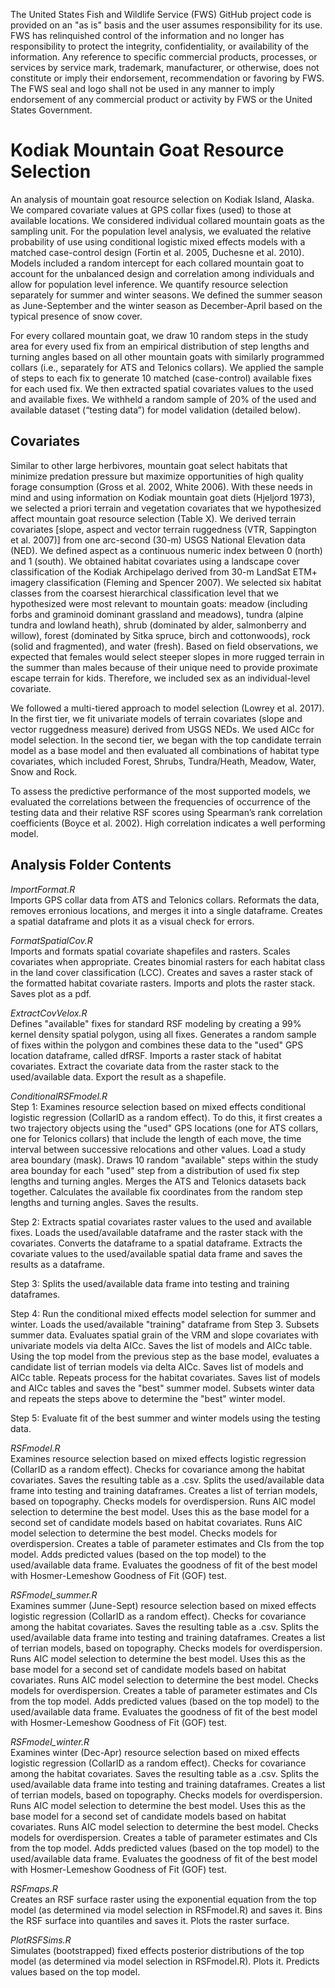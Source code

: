 The United States Fish and Wildlife Service (FWS) GitHub project code is provided on an
"as is" basis and the user assumes responsibility for its use. FWS has relinquished control
of the information and no longer has responsibility to protect the integrity, confidentiality, or
availability of the information. Any reference to specific commercial products, processes,
or services by service mark, trademark, manufacturer, or otherwise, does not constitute or
imply their endorsement, recommendation or favoring by FWS. The FWS seal and logo
shall not be used in any manner to imply endorsement of any commercial product or
activity by FWS or the United States Government.

# Kodiak Mountain Goat Resource Selection
An analysis of mountain goat resource selection on Kodiak Island, Alaska. We compared covariate values at GPS collar fixes (used) to those at available locations. We considered individual collared mountain goats as the sampling unit. For the population level analysis, we evaluated the relative probability of use using conditional logistic mixed effects models with a matched case-control design (Fortin et al. 2005, Duchesne et al. 2010). Models included a random intercept for each collared mountain goat to account for the unbalanced design and correlation among individuals and allow for population level inference. We quantify resource selection separately for summer and winter seasons. We defined the summer season as June-September and the winter season as December-April based on the typical presence of snow cover.

For every collared mountain goat, we draw 10 random steps in the study area for every used fix from an empirical distribution of step lengths and turning angles based on all other mountain goats with similarly programmed collars (i.e., separately for ATS and Telonics collars). We applied the sample of steps to each fix to generate 10 matched (case-control) available fixes for each used fix. We then extracted spatial covariates values to the used and available fixes. We withheld a random sample of 20% of the used and available dataset (“testing data”) for model validation (detailed below).

## Covariates
Similar to other large herbivores, mountain goat select habitats that minimize predation pressure but maximize opportunities of high quality forage consumption (Gross et al. 2002, White 2006). With these needs in mind and using information on Kodiak mountain goat diets (Hjeljord 1973), we selected a priori terrain and vegetation covariates that we hypothesized affect mountain goat resource selection (Table X). We derived terrain covariates [slope, aspect and vector terrain ruggedness  (VTR, Sappington et al. 2007)] from one arc-second (30-m) USGS National Elevation data (NED). We defined aspect as a continuous numeric index between 0 (north) and 1 (south). We obtained habitat covariates using a landscape cover classification of the Kodiak Archipelago derived from 30-m LandSat ETM+ imagery classification (Fleming and Spencer 2007). We selected six habitat classes from the coarsest hierarchical classification level that we hypothesized were most relevant to mountain goats: meadow (including forbs and graminoid dominant grassland and meadows), tundra (alpine tundra and lowland heath), shrub (dominated by alder, salmonberry and willow), forest (dominated by Sitka spruce, birch and cottonwoods), rock (solid and fragmented), and water (fresh). Based on field observations, we expected that females would select steeper slopes in more rugged terrain in the summer than males because of their unique need to provide proximate escape terrain for kids.   Therefore, we included sex as an individual-level covariate. 

We followed a multi-tiered approach to model selection (Lowrey et al. 2017). In the first tier, we fit univariate models of terrain covariates (slope and vector ruggedness measure) derived from USGS NEDs. We used AICc for model selection. In the second tier, we began with the top candidate terrain model as a base model and then evaluated all combinations of habitat type covariates, which included Forest, Shrubs, Tundra/Heath, Meadow, Water, Snow and Rock. 

To assess the predictive performance of the most supported models, we evaluated the correlations between the frequencies of occurrence of the testing data and their relative RSF scores using Spearman’s rank correlation coefficients (Boyce et al. 2002). High correlation indicates a well performing model.

## **Analysis** Folder Contents

*ImportFormat.R*  
Imports GPS collar data from ATS and Telonics collars. Reformats the data, removes erronious locations, and merges it into a single dataframe. Creates a spatial dataframe and plots it as a visual check for errors.

*FormatSpatialCov.R*  
Imports and formats spatial covariate shapefiles and rasters. Scales covariates when appropriate. Creates binomial rasters for each habitat class in the land cover classification (LCC). Creates and saves a raster stack of the formatted habitat covariate rasters. Imports and plots the raster stack. Saves plot as a pdf.

*ExtractCovVelox.R*  
Defines "available" fixes for standard RSF modeling by creating a 99% kernel density spatial polygon, using all fixes. Generates a random sample of fixes within the polygon and combines these data to the "used" GPS location dataframe, called dfRSF. Imports a raster stack of habitat covariates. Extract the covariate data from the raster stack to the used/available data. Export the result as a shapefile.

*ConditionalRSFmodel.R*  
Step 1: Examines resource selection based on mixed effects conditional logistic regression (CollarID as a random effect). To do this, it first creates a two trajectory objects using the "used" GPS locations (one for ATS collars, one for Telonics collars) that include the length of each move, the time interval between successive relocations and other values. Load a study area boundary (mask). Draws 10 random "available" steps within the study area bounday for each "used" step from a distribution of used fix step lengths and turning angles. Merges the ATS and Telonics datasets back together. Calculates the available fix coordinates from the random step lengths and turning angles. Saves the results.  

Step 2: Extracts spatial covariates raster values to the used and available fixes. Loads the used/available dataframe and the raster stack with the covariates. Converts the dataframe to a spatial dataframe. Extracts the covariate values to the used/available spatial data frame and saves the results as a dataframe.  

Step 3: Splits the used/available data frame into testing and training dataframes. 

Step 4: Run the conditional mixed effects model selection for summer and winter. Loads the used/available "training" dataframe from Step 3. Subsets summer data. Evaluates spatial grain of the VRM and slope covariates with univariate models via delta AICc. Saves the list of models and AICc table. Using the top model from the previous step as the base model, evaluates a candidate list of terrian models via delta AICc. Saves list of models and AICc table. Repeats process for the habitat covariates. Saves list of models and AICc tables and saves the "best" summer model. Subsets winter data and repeats the steps above to determine the "best" winter model.  

Step 5: Evaluate fit of the best summer and winter models using the testing data.

*RSFmodel.R*  
Examines resource selection based on mixed effects logistic regression (CollarID as a random effect). Checks for covariance among the habitat covariates. Saves the resulting table as a .csv. Splits the used/available data frame into testing and training dataframes. Creates a list of terrian models, based on topography. Checks models for overdispersion. Runs AIC model selection to determine the best model. Uses this as the base model for a second set of candidate models based on habitat covariates. Runs AIC model selection to determine the best model. Checks models for overdispersion. Creates a table of parameter estimates and CIs from the top model. Adds predicted values (based on the top model) to the used/available data frame. Evaluates the goodness of fit of the best model with Hosmer-Lemeshow Goodness of Fit (GOF) test. 

*RSFmodel_summer.R*  
Examines summer (June-Sept) resource selection based on mixed effects logistic regression (CollarID as a random effect). Checks for covariance among the habitat covariates. Saves the resulting table as a .csv. Splits the used/available data frame into testing and training dataframes. Creates a list of terrian models, based on topography. Checks models for overdispersion. Runs AIC model selection to determine the best model. Uses this as the base model for a second set of candidate models based on habitat covariates. Runs AIC model selection to determine the best model. Checks models for overdispersion. Creates a table of parameter estimates and CIs from the top model. Adds predicted values (based on the top model) to the used/available data frame. Evaluates the goodness of fit of the best model with Hosmer-Lemeshow Goodness of Fit (GOF) test. 

*RSFmodel_winter.R*  
Examines winter (Dec-Apr) resource selection based on mixed effects logistic regression (CollarID as a random effect). Checks for covariance among the habitat covariates. Saves the resulting table as a .csv. Splits the used/available data frame into testing and training dataframes. Creates a list of terrian models, based on topography. Checks models for overdispersion. Runs AIC model selection to determine the best model. Uses this as the base model for a second set of candidate models based on habitat covariates. Runs AIC model selection to determine the best model. Checks models for overdispersion. Creates a table of parameter estimates and CIs from the top model. Adds predicted values (based on the top model) to the used/available data frame. Evaluates the goodness of fit of the best model with Hosmer-Lemeshow Goodness of Fit (GOF) test. 

*RSFmaps.R*  
Creates an RSF surface raster using the exponential equation from the top model (as determined via model selection in RSFmodel.R) and saves it. Bins the RSF surface into quantiles and saves it. Plots the raster surface.

*PlotRSFSims.R*  
Simulates (bootstrapped) fixed effects posterior distributions of the top model (as determined via model selection in RSFmodel.R). Plots it. Predicts values based on the top model.
